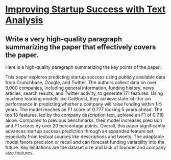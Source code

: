# [Improving Startup Success with Text Analysis](https://arxiv.org/abs/2312.06236)

## Write a very high-quality paragraph summarizing the paper that effectively covers the paper.

 Here is a high-quality paragraph summarizing the key points of the paper:

This paper explores predicting startup success using publicly available data from Crunchbase, Google, and Twitter. The authors collect data on over 9,000 companies, including general information, funding history, news articles, search results, and Twitter activity, to generate 171 features. Using machine learning models like CatBoost, they achieve state-of-the-art performance in predicting whether a company will raise funding within 1-5 years. The model reaches an F1 score of 0.777 looking 5 years ahead. The top 18 features, led by the company description text, achieve an F1 of 0.718 alone. Compared to previous benchmarks, their model increases precision and F1 scores by over 20 percentage points. Overall, this paper significantly advances startup success prediction through an expanded feature set, especially from textual sources like descriptions and tweets. The adaptable model favors precision or recall and can forecast funding variability into the future. Key limitations are the dataset size and lack of founder and company size features.
